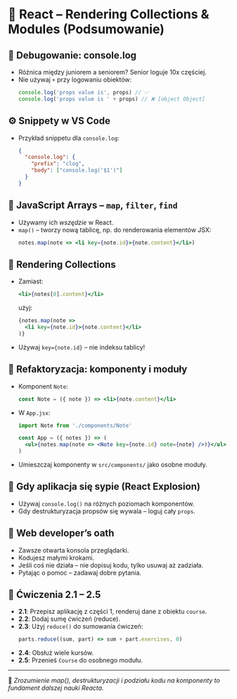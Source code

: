 
# 📘 React – Rendering Collections & Modules (Podsumowanie)

## 🐛 Debugowanie: console.log

- Różnica między juniorem a seniorem? Senior loguje 10x częściej.
- Nie używaj `+` przy logowaniu obiektów:
  ```js
  console.log('props value is', props) // ✅
  console.log('props value is ' + props) // ❌ [object Object]
  ```

## ⚙️ Snippety w VS Code

- Przykład snippetu dla `console.log`:
  ```json
  {
    "console.log": {
      "prefix": "clog",
      "body": ["console.log('$1')"]
    }
  }
  ```

## 🧠 JavaScript Arrays – `map`, `filter`, `find`

- Używamy ich _wszędzie_ w React.
- `map()` – tworzy nową tablicę, np. do renderowania elementów JSX:
  ```jsx
  notes.map(note => <li key={note.id}>{note.content}</li>)
  ```

## 🧰 Rendering Collections

- Zamiast:
  ```jsx
  <li>{notes[0].content}</li>
  ```
  użyj:
  ```jsx
  {notes.map(note =>
    <li key={note.id}>{note.content}</li>
  )}
  ```

- Używaj `key={note.id}` – nie indeksu tablicy!

## 🧼 Refaktoryzacja: komponenty i moduły

- Komponent `Note`:
  ```jsx
  const Note = ({ note }) => <li>{note.content}</li>
  ```

- W `App.jsx`:
  ```jsx
  import Note from './components/Note'

  const App = ({ notes }) => (
    <ul>{notes.map(note => <Note key={note.id} note={note} />)}</ul>
  )
  ```

- Umieszczaj komponenty w `src/components/` jako osobne moduły.

## 🧨 Gdy aplikacja się sypie (React Explosion)

- Używaj `console.log()` na różnych poziomach komponentów.
- Gdy destrukturyzacja propsów się wywala – loguj cały `props`.

## 📜 Web developer’s oath

- Zawsze otwarta konsola przeglądarki.
- Kodujesz małymi krokami.
- Jeśli coś nie działa – nie dopisuj kodu, tylko usuwaj aż zadziała.
- Pytając o pomoc – zadawaj dobre pytania.

## 🧪 Ćwiczenia 2.1 – 2.5

- **2.1**: Przepisz aplikację z części 1, renderuj dane z obiektu `course`.
- **2.2**: Dodaj sumę ćwiczeń (reduce).
- **2.3**: Użyj `reduce()` do sumowania ćwiczeń:
  ```js
  parts.reduce((sum, part) => sum + part.exercises, 0)
  ```
- **2.4**: Obsłuż wiele kursów.
- **2.5**: Przenieś `Course` do osobnego modułu.

---

🧠 _Zrozumienie map(), destrukturyzacji i podziału kodu na komponenty to fundament dalszej nauki Reacta._
